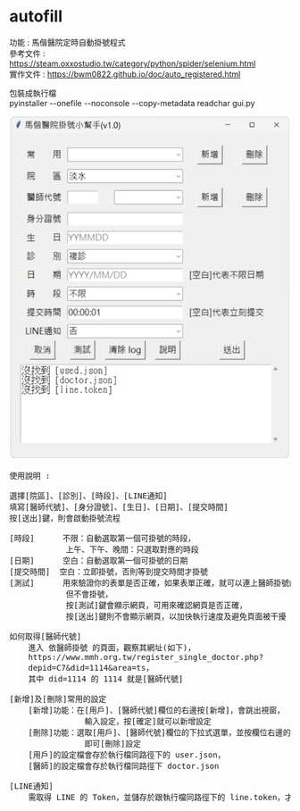 # autofill
功能 : 馬偕醫院定時自動掛號程式  
參考文件 : https://steam.oxxostudio.tw/category/python/spider/selenium.html  
實作文件 : https://bwm0822.github.io/doc/auto_registered.html

包裝成執行檔<br>
pyinstaller --onefile --noconsole --copy-metadata readchar gui.py<br>

![Logo](pic.png)

<pre>
使用說明 :

選擇[院區]、[診別]、[時段]、[LINE通知]
填寫[醫師代號]、[身分證號]、[生日]、[日期]、[提交時間]
按[送出]鍵，則會啟動掛號流程

[時段]      不限：自動選取第一個可掛號的時段，
            上午、下午、晚間：只選取對應的時段
[日期]      空白：自動選取第一個可掛號的日期
[提交時間]  空白：立即掛號，否則等到提交時間才掛號
[測試]      用來驗證你的表單是否正確，如果表單正確，就可以連上醫師掛號的頁面，
            但不會掛號，
            按[測試]鍵會顯示網頁，可用來確認網頁是否正確，
            按[送出]鍵則不會顯示網頁，以加快執行速度及避免頁面被干擾

如何取得[醫師代號]
    進入 依醫師掛號 的頁面，觀察其網址(如下)，
    https://www.mmh.org.tw/register_single_doctor.php?
    depid=C7&did=1114&area=ts，
    其中 did=1114 的 1114 就是[醫師代號]

[新增]及[刪除]常用的設定
    [新增]功能：在[用戶]、[醫師代號]欄位的右邊按[新增]，會跳出視窗，
                輸入設定，按[確定]就可以新增設定
    [刪除]功能：選取[用戶]、[醫師代號]欄位的下拉式選單，並按欄位右邊的[刪除]鍵，
                即可[刪除]設定
    [用戶]的設定檔會存於執行檔同路徑下的 user.json，
    [醫師]的設定檔會存於執行檔同路徑下 doctor.json

[LINE通知]
    需取得 LINE 的 Token，並儲存於跟執行檔同路徑下的 line.token，才能啟用

</pre>
